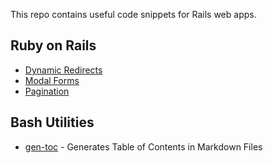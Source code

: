 This repo contains useful code snippets for Rails web apps.

## Ruby on Rails
- [Dynamic Redirects](/dynamic_redirects)
- [Modal Forms](/modal_forms)
- [Pagination](/pagination)

## Bash Utilities
- [gen-toc](/gen-toc) - Generates Table of Contents in Markdown Files

